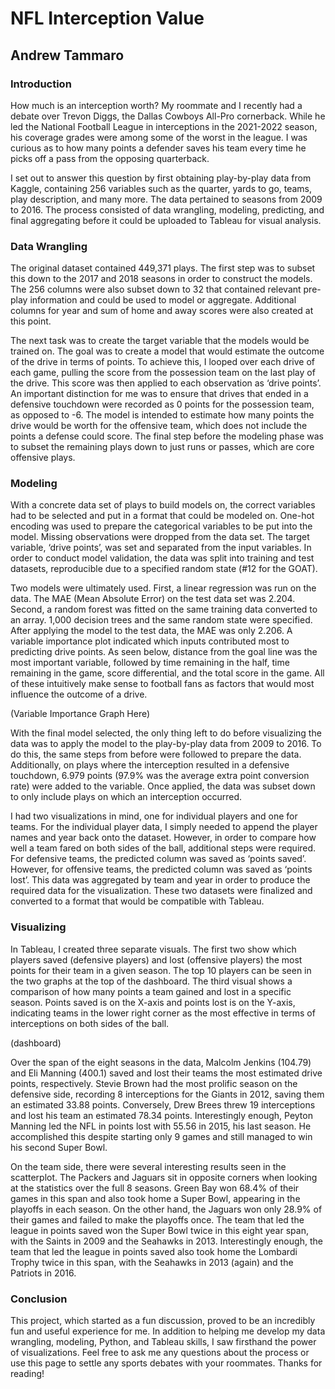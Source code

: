# NFL Interception Value
## Andrew Tammaro

### Introduction
How much is an interception worth? My roommate and I recently had a debate over Trevon Diggs, the Dallas Cowboys All-Pro cornerback. While he led the National Football League in interceptions in the 2021-2022 season, his coverage grades were among some of the worst in the league. I was curious as to how many points a defender saves his team every time he picks off a pass from the opposing quarterback.

I set out to answer this question by first obtaining play-by-play data from Kaggle, containing 256 variables such as the quarter, yards to go, teams, play description, and many more. The data pertained to seasons from 2009 to 2016. The process consisted of data wrangling, modeling, predicting, and final aggregating before it could be uploaded to Tableau for visual analysis.


### Data Wrangling
The original dataset contained 449,371 plays. The first step was to subset this down to the 2017 and 2018 seasons in order to construct the models. The 256 columns were also subset down to 32 that contained relevant pre-play information and could be used to model or aggregate. Additional columns for year and sum of home and away scores were also created at this point.

The next task was to create the target variable that the models would be trained on. The goal was to create a model that would estimate the outcome of the drive in terms of points. To achieve this, I looped over each drive of each game, pulling the score from the possession team on the last play of the drive. This score was then applied to each observation as ‘drive points’. An important distinction for me was to ensure that drives that ended in a defensive touchdown were recorded as 0 points for the possession team, as opposed to -6. The model is intended to estimate how many points the drive would be worth for the offensive team, which does not include the points a defense could score. The final step before the modeling phase was to subset the remaining plays down to just runs or passes, which are core offensive plays.


### Modeling
With a concrete data set of plays to build models on, the correct variables had to be selected and put in a format that could be modeled on. One-hot encoding was used to prepare the categorical variables to be put into the model. Missing observations were dropped from the data set. The target variable, ‘drive points’, was set and separated from the input variables. In order to conduct model validation, the data was split into training and test datasets, reproducible due to a specified random state (#12 for the GOAT).

Two models were ultimately used. First, a linear regression was run on the data. The MAE (Mean Absolute Error) on the test data set was 2.204. Second, a random forest was fitted on the same training data converted to an array. 1,000 decision trees and the same random state were specified. After applying the model to the test data, the MAE was only 2.206. A variable importance plot indicated which inputs contributed most to predicting drive points. As seen below, distance from the goal line was the most important variable, followed by time remaining in the half, time remaining in the game, score differential, and the total score in the game. All of these intuitively make sense to football fans as factors that would most influence the outcome of a drive.

(Variable Importance Graph Here)


With the final model selected, the only thing left to do before visualizing the data was to apply the model to the play-by-play data from 2009 to 2016. To do this, the same steps from before were followed to prepare the data. Additionally, on plays where the interception resulted in a defensive touchdown, 6.979 points (97.9% was the average extra point conversion rate) were added to the variable. Once applied, the data was subset down to only include plays on which an interception occurred.

I had two visualizations in mind, one for individual players and one for teams. For the individual player data, I simply needed to append the player names and year back onto the dataset. However, in order to compare how well a team fared on both sides of the ball, additional steps were required. For defensive teams, the predicted column was saved as ‘points saved’. However, for offensive teams, the predicted column was saved as ‘points lost’. This data was aggregated by team and year in order to produce the required data for the visualization. These two datasets were finalized and converted to a format that would be compatible with Tableau.


### Visualizing
In Tableau, I created three separate visuals. The first two show which players saved (defensive players) and lost (offensive players) the most points for their team in a given season. The top 10 players can be seen in the two graphs at the top of the dashboard. The third visual shows a comparison of how many points a team gained and lost in a specific season. Points saved is on the X-axis and points lost is on the Y-axis, indicating teams in the lower right corner as the most effective in terms of interceptions on both sides of the ball.

(dashboard)

Over the span of the eight seasons in the data, Malcolm Jenkins (104.79) and Eli Manning (400.1) saved and lost their teams the most estimated drive points, respectively. Stevie Brown had the most prolific season on the defensive side, recording 8 interceptions for the Giants in 2012, saving them an estimated 33.88 points. Conversely, Drew Brees threw 19 interceptions and lost his team an estimated 78.34 points. Interestingly enough, Peyton Manning led the NFL in points lost with 55.56 in 2015, his last season. He accomplished this despite starting only 9 games and still managed to win his second Super Bowl.

On the team side, there were several interesting results seen in the scatterplot. The Packers and Jaguars sit in opposite corners when looking at the statistics over the full 8 seasons. Green Bay won 68.4% of their games in this span and also took home a Super Bowl, appearing in the playoffs in each season. On the other hand, the Jaguars won only 28.9% of their games and failed to make the playoffs once. The team that led the league in points saved won the Super Bowl twice in this eight year span, with the Saints in 2009 and the Seahawks in 2013. Interestingly enough, the team that led the league in points saved also took home the Lombardi Trophy twice in this span, with the Seahawks in 2013 (again) and the Patriots in 2016.


### Conclusion
This project, which started as a fun discussion, proved to be an incredibly fun and useful experience for me. In addition to helping me develop my data wrangling, modeling, Python, and Tableau skills, I saw firsthand the power of visualizations. Feel free to ask me any questions about the process or use this page to settle any sports debates with your roommates. Thanks for reading!

